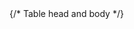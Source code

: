 <div className="w-full overflow-x-auto rounded-2xl border border-gray-200 dark:border-gray-800 bg-white dark:bg-white/[0.05] p-4">
  <table className="min-w-[1400px] w-full text-sm text-left">
    {/* Table head and body */}
  </table>
</div>
<table class="min-w-[1200px] w-full text-left">
